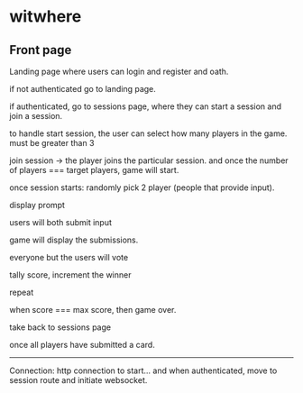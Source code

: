# witwhere

## Front page

Landing page where users can login and register and oath.

if not authenticated go to landing page.

if authenticated, go to sessions page, where they can start a session and join a session.

to handle start session, the user can select how many players in the game. must be greater than 3

join session -> the player joins the particular session. and once the number of players === target players, game will start.

once session starts: randomly pick 2 player (people that provide input).

display prompt

users will both submit input

game will display the submissions.

everyone but the users will vote

tally score, increment the winner

repeat

when score === max score, then game over.

take back to sessions page

once all players have submitted a card.

---

Connection:
http connection to start... and when authenticated, move to session route and initiate websocket.

